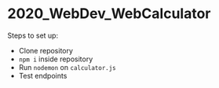 # 2020_WebDev_WebCalculator

Steps to set up:
* Clone repository
* `npm i` inside repository
* Run `nodemon` on `calculator.js`
* Test endpoints
